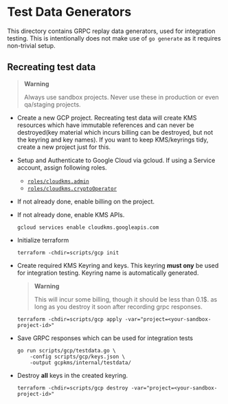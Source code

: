 # Test Data Generators

This directory contains GRPC replay data generators, used for integration testing.
This is intentionally does not make use of `go generate` as it requires non-trivial setup.

## Recreating test data

> **Warning**
>
> Always use sandbox projects. Never use these in production or even qa/staging projects.

- Create a new GCP project. Recreating test data will create KMS resources
which have immutable references and can never be destroyed(key material which incurs billing can be destroyed, but not the keyring and key names). If you want to keep KMS/keyrings tidy, create a new project just for this.
- Setup and Authenticate to Google Cloud via gcloud. If using a Service account, assign following roles.
    - [`roles/cloudkms.admin`](https://cloud.google.com/kms/docs/reference/permissions-and-roles#cloudkms.admin)
    - [`roles/cloudkms.cryptoOperator`](https://cloud.google.com/kms/docs/reference/permissions-and-roles#cloudkms.cryptoOperator)

- If not already done, enable billing on the project.
- If not already done, enable KMS APIs.
    ```console
    gcloud services enable cloudkms.googleapis.com
    ```
- Initialize terraform
    ```console
    terraform -chdir=scripts/gcp init
    ```
- Create required KMS Keyring and keys. This keyring **must ony** be used for integration testing. Keyring name is automatically generated.
    > **Warning**
    >
    > This will incur some billing, though it should be less than 0.1$.
    > as long as you destroy it soon after recording grpc responses.

    ```console
    terraform -chdir=scripts/gcp apply -var="project=<your-sandbox-project-id>"
    ```
- Save GRPC responses which can be used for integration tests
    ```console
    go run scripts/gcp/testdata.go \
        -config scripts/gcp/keys.json \
        -output gcpkms/internal/testdata/
    ```
- Destroy **all** keys in the created keyring.
    ```console
    terraform -chdir=scripts/gcp destroy -var="project=<your-sandbox-project-id>"
    ```
